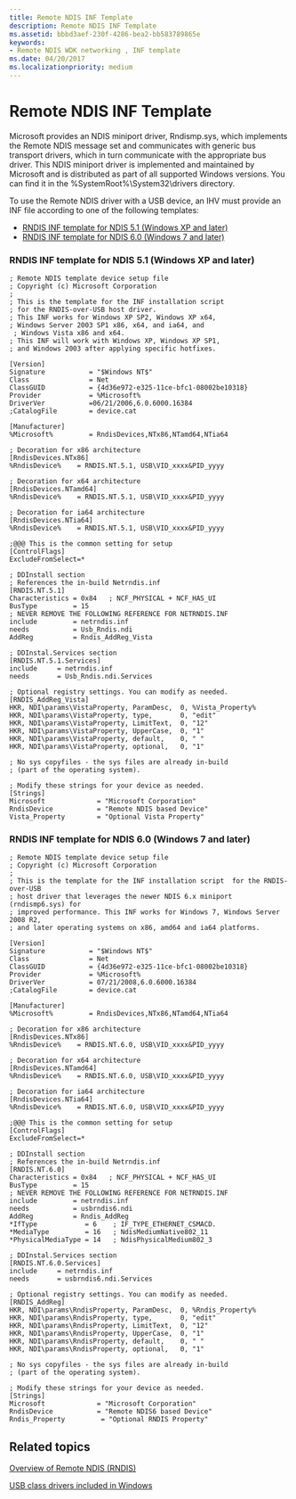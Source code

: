 ```yaml
---
title: Remote NDIS INF Template
description: Remote NDIS INF Template
ms.assetid: bbbd3aef-230f-4286-bea2-bb583789865e
keywords:
- Remote NDIS WDK networking , INF template
ms.date: 04/20/2017
ms.localizationpriority: medium
---
```


# Remote NDIS INF Template





Microsoft provides an NDIS miniport driver, Rndismp.sys, which implements the Remote NDIS message set and communicates with generic bus transport drivers, which in turn communicate with the appropriate bus driver. This NDIS miniport driver is implemented and maintained by Microsoft and is distributed as part of all supported Windows versions. You can find it in the %SystemRoot%\\System32\\drivers directory.

To use the Remote NDIS driver with a USB device, an IHV must provide an INF file according to one of the following templates:

-   [RNDIS INF template for NDIS 5.1 (Windows XP and later)](#rndis-inf-template-for-ndis-51-windows-xp-and-later)
-   [RNDIS INF template for NDIS 6.0 (Windows 7 and later)](#rndis-inf-template-for-ndis-60-windows-7-and-later)

### RNDIS INF template for NDIS 5.1 (Windows XP and later)

```INF
; Remote NDIS template device setup file
; Copyright (c) Microsoft Corporation
;
; This is the template for the INF installation script 
; for the RNDIS-over-USB host driver.
; This INF works for Windows XP SP2, Windows XP x64, 
; Windows Server 2003 SP1 x86, x64, and ia64, and 
 ; Windows Vista x86 and x64.
; This INF will work with Windows XP, Windows XP SP1, 
; and Windows 2003 after applying specific hotfixes.

[Version]
Signature           = "$Windows NT$"
Class               = Net
ClassGUID           = {4d36e972-e325-11ce-bfc1-08002be10318}
Provider            = %Microsoft%
DriverVer           =06/21/2006,6.0.6000.16384
;CatalogFile        = device.cat

[Manufacturer]
%Microsoft%         = RndisDevices,NTx86,NTamd64,NTia64

; Decoration for x86 architecture
[RndisDevices.NTx86]
%RndisDevice%    = RNDIS.NT.5.1, USB\VID_xxxx&PID_yyyy

; Decoration for x64 architecture
[RndisDevices.NTamd64]
%RndisDevice%    = RNDIS.NT.5.1, USB\VID_xxxx&PID_yyyy

; Decoration for ia64 architecture
[RndisDevices.NTia64]
%RndisDevice%    = RNDIS.NT.5.1, USB\VID_xxxx&PID_yyyy

;@@@ This is the common setting for setup
[ControlFlags]
ExcludeFromSelect=*

; DDInstall section
; References the in-build Netrndis.inf
[RNDIS.NT.5.1]
Characteristics = 0x84   ; NCF_PHYSICAL + NCF_HAS_UI
BusType         = 15
; NEVER REMOVE THE FOLLOWING REFERENCE FOR NETRNDIS.INF
include         = netrndis.inf
needs           = Usb_Rndis.ndi
AddReg          = Rndis_AddReg_Vista

; DDInstal.Services section
[RNDIS.NT.5.1.Services]
include     = netrndis.inf
needs       = Usb_Rndis.ndi.Services

; Optional registry settings. You can modify as needed.
[RNDIS_AddReg_Vista] 
HKR, NDI\params\VistaProperty, ParamDesc,  0, %Vista_Property%
HKR, NDI\params\VistaProperty, type,       0, "edit"
HKR, NDI\params\VistaProperty, LimitText,  0, "12"
HKR, NDI\params\VistaProperty, UpperCase,  0, "1"
HKR, NDI\params\VistaProperty, default,    0, " "
HKR, NDI\params\VistaProperty, optional,   0, "1"

; No sys copyfiles - the sys files are already in-build 
; (part of the operating system).

; Modify these strings for your device as needed.
[Strings]
Microsoft             = "Microsoft Corporation"
RndisDevice           = "Remote NDIS based Device"
Vista_Property        = "Optional Vista Property"
```

### RNDIS INF template for NDIS 6.0 (Windows 7 and later)

```INF
; Remote NDIS template device setup file
; Copyright (c) Microsoft Corporation
;
; This is the template for the INF installation script  for the RNDIS-over-USB
; host driver that leverages the newer NDIS 6.x miniport (rndismp6.sys) for
; improved performance. This INF works for Windows 7, Windows Server 2008 R2,
; and later operating systems on x86, amd64 and ia64 platforms.

[Version]
Signature           = "$Windows NT$"
Class               = Net
ClassGUID           = {4d36e972-e325-11ce-bfc1-08002be10318}
Provider            = %Microsoft%
DriverVer           = 07/21/2008,6.0.6000.16384
;CatalogFile        = device.cat

[Manufacturer]
%Microsoft%         = RndisDevices,NTx86,NTamd64,NTia64

; Decoration for x86 architecture
[RndisDevices.NTx86]
%RndisDevice%    = RNDIS.NT.6.0, USB\VID_xxxx&PID_yyyy

; Decoration for x64 architecture
[RndisDevices.NTamd64]
%RndisDevice%    = RNDIS.NT.6.0, USB\VID_xxxx&PID_yyyy

; Decoration for ia64 architecture
[RndisDevices.NTia64]
%RndisDevice%    = RNDIS.NT.6.0, USB\VID_xxxx&PID_yyyy

;@@@ This is the common setting for setup
[ControlFlags]
ExcludeFromSelect=*

; DDInstall section
; References the in-build Netrndis.inf
[RNDIS.NT.6.0]
Characteristics = 0x84   ; NCF_PHYSICAL + NCF_HAS_UI
BusType         = 15
; NEVER REMOVE THE FOLLOWING REFERENCE FOR NETRNDIS.INF
include         = netrndis.inf
needs           = usbrndis6.ndi
AddReg          = Rndis_AddReg
*IfType            = 6    ; IF_TYPE_ETHERNET_CSMACD.
*MediaType         = 16   ; NdisMediumNative802_11
*PhysicalMediaType = 14   ; NdisPhysicalMedium802_3

; DDInstal.Services section
[RNDIS.NT.6.0.Services]
include     = netrndis.inf
needs       = usbrndis6.ndi.Services

; Optional registry settings. You can modify as needed.
[RNDIS_AddReg] 
HKR, NDI\params\RndisProperty, ParamDesc,  0, %Rndis_Property%
HKR, NDI\params\RndisProperty, type,       0, "edit"
HKR, NDI\params\RndisProperty, LimitText,  0, "12"
HKR, NDI\params\RndisProperty, UpperCase,  0, "1"
HKR, NDI\params\RndisProperty, default,    0, " "
HKR, NDI\params\RndisProperty, optional,   0, "1"

; No sys copyfiles - the sys files are already in-build 
; (part of the operating system).

; Modify these strings for your device as needed.
[Strings]
Microsoft             = "Microsoft Corporation"
RndisDevice           = "Remote NDIS6 based Device"
Rndis_Property         = "Optional RNDIS Property"
```

## Related topics


[Overview of Remote NDIS (RNDIS)](overview-of-remote-ndis--rndis-.md)

[USB class drivers included in Windows](https://msdn.microsoft.com/library/windows/hardware/ff538820)

 

 






